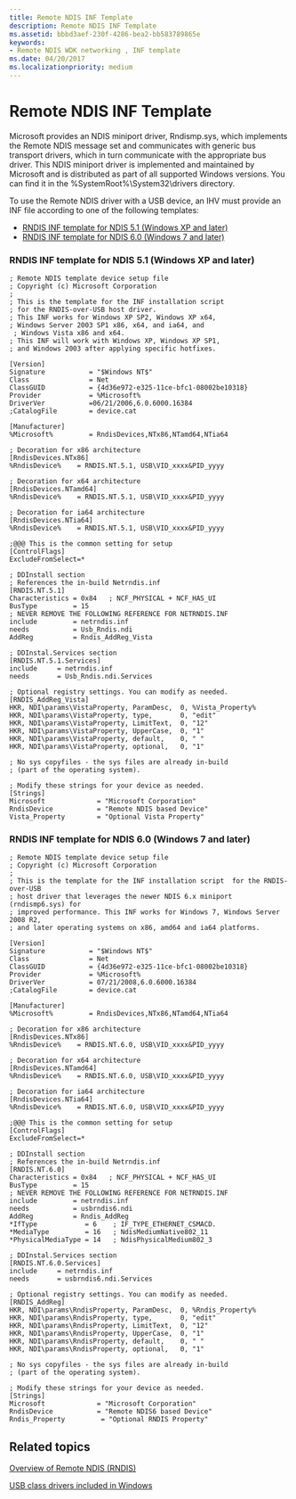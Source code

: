 ```yaml
---
title: Remote NDIS INF Template
description: Remote NDIS INF Template
ms.assetid: bbbd3aef-230f-4286-bea2-bb583789865e
keywords:
- Remote NDIS WDK networking , INF template
ms.date: 04/20/2017
ms.localizationpriority: medium
---
```


# Remote NDIS INF Template





Microsoft provides an NDIS miniport driver, Rndismp.sys, which implements the Remote NDIS message set and communicates with generic bus transport drivers, which in turn communicate with the appropriate bus driver. This NDIS miniport driver is implemented and maintained by Microsoft and is distributed as part of all supported Windows versions. You can find it in the %SystemRoot%\\System32\\drivers directory.

To use the Remote NDIS driver with a USB device, an IHV must provide an INF file according to one of the following templates:

-   [RNDIS INF template for NDIS 5.1 (Windows XP and later)](#rndis-inf-template-for-ndis-51-windows-xp-and-later)
-   [RNDIS INF template for NDIS 6.0 (Windows 7 and later)](#rndis-inf-template-for-ndis-60-windows-7-and-later)

### RNDIS INF template for NDIS 5.1 (Windows XP and later)

```INF
; Remote NDIS template device setup file
; Copyright (c) Microsoft Corporation
;
; This is the template for the INF installation script 
; for the RNDIS-over-USB host driver.
; This INF works for Windows XP SP2, Windows XP x64, 
; Windows Server 2003 SP1 x86, x64, and ia64, and 
 ; Windows Vista x86 and x64.
; This INF will work with Windows XP, Windows XP SP1, 
; and Windows 2003 after applying specific hotfixes.

[Version]
Signature           = "$Windows NT$"
Class               = Net
ClassGUID           = {4d36e972-e325-11ce-bfc1-08002be10318}
Provider            = %Microsoft%
DriverVer           =06/21/2006,6.0.6000.16384
;CatalogFile        = device.cat

[Manufacturer]
%Microsoft%         = RndisDevices,NTx86,NTamd64,NTia64

; Decoration for x86 architecture
[RndisDevices.NTx86]
%RndisDevice%    = RNDIS.NT.5.1, USB\VID_xxxx&PID_yyyy

; Decoration for x64 architecture
[RndisDevices.NTamd64]
%RndisDevice%    = RNDIS.NT.5.1, USB\VID_xxxx&PID_yyyy

; Decoration for ia64 architecture
[RndisDevices.NTia64]
%RndisDevice%    = RNDIS.NT.5.1, USB\VID_xxxx&PID_yyyy

;@@@ This is the common setting for setup
[ControlFlags]
ExcludeFromSelect=*

; DDInstall section
; References the in-build Netrndis.inf
[RNDIS.NT.5.1]
Characteristics = 0x84   ; NCF_PHYSICAL + NCF_HAS_UI
BusType         = 15
; NEVER REMOVE THE FOLLOWING REFERENCE FOR NETRNDIS.INF
include         = netrndis.inf
needs           = Usb_Rndis.ndi
AddReg          = Rndis_AddReg_Vista

; DDInstal.Services section
[RNDIS.NT.5.1.Services]
include     = netrndis.inf
needs       = Usb_Rndis.ndi.Services

; Optional registry settings. You can modify as needed.
[RNDIS_AddReg_Vista] 
HKR, NDI\params\VistaProperty, ParamDesc,  0, %Vista_Property%
HKR, NDI\params\VistaProperty, type,       0, "edit"
HKR, NDI\params\VistaProperty, LimitText,  0, "12"
HKR, NDI\params\VistaProperty, UpperCase,  0, "1"
HKR, NDI\params\VistaProperty, default,    0, " "
HKR, NDI\params\VistaProperty, optional,   0, "1"

; No sys copyfiles - the sys files are already in-build 
; (part of the operating system).

; Modify these strings for your device as needed.
[Strings]
Microsoft             = "Microsoft Corporation"
RndisDevice           = "Remote NDIS based Device"
Vista_Property        = "Optional Vista Property"
```

### RNDIS INF template for NDIS 6.0 (Windows 7 and later)

```INF
; Remote NDIS template device setup file
; Copyright (c) Microsoft Corporation
;
; This is the template for the INF installation script  for the RNDIS-over-USB
; host driver that leverages the newer NDIS 6.x miniport (rndismp6.sys) for
; improved performance. This INF works for Windows 7, Windows Server 2008 R2,
; and later operating systems on x86, amd64 and ia64 platforms.

[Version]
Signature           = "$Windows NT$"
Class               = Net
ClassGUID           = {4d36e972-e325-11ce-bfc1-08002be10318}
Provider            = %Microsoft%
DriverVer           = 07/21/2008,6.0.6000.16384
;CatalogFile        = device.cat

[Manufacturer]
%Microsoft%         = RndisDevices,NTx86,NTamd64,NTia64

; Decoration for x86 architecture
[RndisDevices.NTx86]
%RndisDevice%    = RNDIS.NT.6.0, USB\VID_xxxx&PID_yyyy

; Decoration for x64 architecture
[RndisDevices.NTamd64]
%RndisDevice%    = RNDIS.NT.6.0, USB\VID_xxxx&PID_yyyy

; Decoration for ia64 architecture
[RndisDevices.NTia64]
%RndisDevice%    = RNDIS.NT.6.0, USB\VID_xxxx&PID_yyyy

;@@@ This is the common setting for setup
[ControlFlags]
ExcludeFromSelect=*

; DDInstall section
; References the in-build Netrndis.inf
[RNDIS.NT.6.0]
Characteristics = 0x84   ; NCF_PHYSICAL + NCF_HAS_UI
BusType         = 15
; NEVER REMOVE THE FOLLOWING REFERENCE FOR NETRNDIS.INF
include         = netrndis.inf
needs           = usbrndis6.ndi
AddReg          = Rndis_AddReg
*IfType            = 6    ; IF_TYPE_ETHERNET_CSMACD.
*MediaType         = 16   ; NdisMediumNative802_11
*PhysicalMediaType = 14   ; NdisPhysicalMedium802_3

; DDInstal.Services section
[RNDIS.NT.6.0.Services]
include     = netrndis.inf
needs       = usbrndis6.ndi.Services

; Optional registry settings. You can modify as needed.
[RNDIS_AddReg] 
HKR, NDI\params\RndisProperty, ParamDesc,  0, %Rndis_Property%
HKR, NDI\params\RndisProperty, type,       0, "edit"
HKR, NDI\params\RndisProperty, LimitText,  0, "12"
HKR, NDI\params\RndisProperty, UpperCase,  0, "1"
HKR, NDI\params\RndisProperty, default,    0, " "
HKR, NDI\params\RndisProperty, optional,   0, "1"

; No sys copyfiles - the sys files are already in-build 
; (part of the operating system).

; Modify these strings for your device as needed.
[Strings]
Microsoft             = "Microsoft Corporation"
RndisDevice           = "Remote NDIS6 based Device"
Rndis_Property         = "Optional RNDIS Property"
```

## Related topics


[Overview of Remote NDIS (RNDIS)](overview-of-remote-ndis--rndis-.md)

[USB class drivers included in Windows](https://msdn.microsoft.com/library/windows/hardware/ff538820)

 

 






